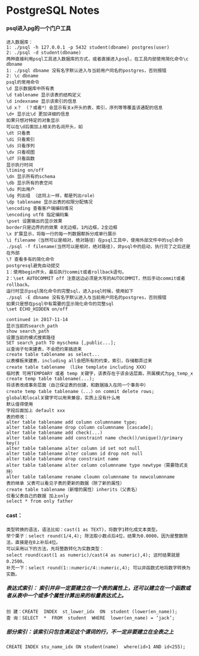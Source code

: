 # PostgreSQL Notes
#### psql进入pg的一个门户工具
    进入数据库：
    1: ./psql -h 127.0.0.1 -p 5432 student(dbname) postgres(user)
    2: ./psql -d student(dbname)
    两种直接利用psql工具进入数据库的方式，或者直接进入psql，在工具内部使用简化命令\c dbname
    1: ./psql dbname 没有名字默认进入与当前用户同名的postgres，否则报错
    2: \c dbname
    psql的常用命令
    \d 显示数据库中所有表
    \d tablename 显示该表的结构定义
    \d indexname 显示该索引的信息
    \d x？ （？或者*）会显示有关x开头的表，索引，序列等等覆盖该通配的信息
    \d+ 显示比\d 更加详细的信息
    如果只想对特定的对象显示
    可以在\d后面加上相关的名词开头，如
    \dt 只看表
    \di 只看索引
    \ds 只看序列
    \dv 只看视图
    \df 只看函数
    显示执行时间
    \timing on/off
    \dn 显示所有的schema
    \db 显示所有的表空间
    \du 列出用户
    \dg 列出组 （这同上一样，都是列出role）
    \dp tablename 显示出表的权限分配情况
    \encoding 查看客户端编码情况
    \encoding utf8 指定编码集
    \pset 设置输出的显示效果
    border只是边界的的效果 0无边框，1内边框，2全边框
    \x 扩展显示，将每一行的每一列数据都拆分成单行展示
    \i filename（当然可以是相对，绝对路径）在psql工具中，使用外部文件中的sql命令
    ./psql -f filename(当然可以是相对，绝对路径)，非psql中的启动，执行完了之后还是在外部
    \? 查看多有的简化命令
    postgresql避免自动提交
    1：使用begin开头，最后执行commit或者rollback语句。
    2：\set AUTOCOMMIT off 注意这边必须是大写的AUTOCOMMIT，然后手动commit或者rollback。
    运行时显示psql简化命令的完整sql，进入psql时候，使用如下
    ./psql -E dbname 没有名字默认进入与当前用户同名的postgres，否则报错
    如果只是想在psql中有需要的显示简化命令的完整sql
    \set ECHO_HIDDEN on/off
    
    continued in 2017-11-14
    显示当前的search_path
    show search_path
    设置当前的模式搜索路径
    SET search_path TO myschema [,public...];
    以查询子句来建表，不会把约束搞进来
    create table tablename as select...
    以表模板来建表，including all会把所有的约束，索引，存储都弄过来
    create table tablename （like template including XXX）
    临时表 可用TEMPOARY 或者 temp 关键字，该表存在于该会话层面，所属模式为pg_temp_x
    create temp table tablename(...);
    将该表改成事务层面（自己保证表的创建，和数据插入在同一个事务中）
    create temp table tablename（...）on commit delete rows;
    global和local关键字可以用来兼容，实质上没有什么用
    默认值得使用
    字段后面加上 default xxx
    表的修改：
    alter table tablename add column columnname type;
    alter table tablename drop column columnname [cascade];
    alter table tablename add check(...)
    alter table tablename add constraint name check()/unique()/primary key()
    alter table tablename alter column id set not null
    alter table tablename alter column id drop not null
    alter table tablename drop constraint name
    alter table tablename alter column columnname type newtype（需要隐式支持）
    alter table tablename rename cloumn columnname to newcolumnname
    表的继承 父表可以看见子表的更新的数据（除了新的属性）
    create table tablename（新增的属性）inherits（父表名）
    仅看父表自己的数据 加上only
    select * from only father
#### cast：
    类型转换的语法，语法比如：cast(1 as TEXT)，将数字1转化成文本类型。
    举个栗子：select round(1/4,4); 除法取小数点后4位，结果为0.0000，因为是整数除法，直接是在0上补后4位。
    可以采用以下的方法，先将整数转化为实数类型：
    select round(cast(1 as numeric)/cast(4 as numeric),4); 这时结果就是0.2500。
    补充一下：select round(1::numeric/4::numeric,4); 可以非函数式地将数字转换为实数。
     
##### 表达式索引： 索引并非一定要建立在一个表的属性上，还可以建立在一个函数或者从表中一个或多个属性计算出来的标量表达式上。
    创 建：CREATE  INDEX  st_lower_idx  ON  student (lower(en_name));
    查 询：SELECT  *  FROM  student  WHERE  lower(en_name) = ‘jack’;   
##### 部分索引：该索引只包含满足这个谓词的行，不一定非要建立在全表之上
    CREATE INDEX stu_name_idx ON student(name)  where(id>1 AND id<255);

